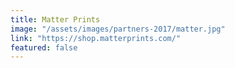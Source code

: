 ```yaml
---
title: Matter Prints
image: "/assets/images/partners-2017/matter.jpg"
link: "https://shop.matterprints.com/"
featured: false
---
```


